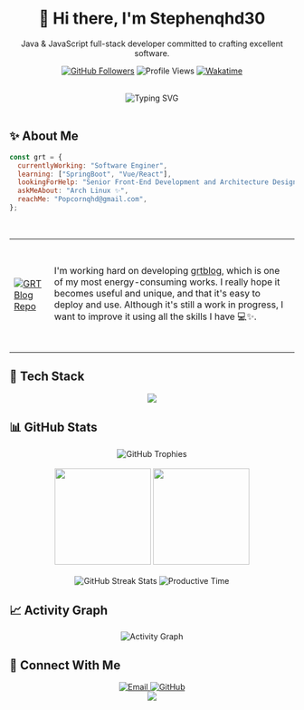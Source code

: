 <div align="center">
  
  # 👋 Hi there, I'm Stephenqhd30
  Java & JavaScript full-stack developer committed to crafting excellent software.
  
  <p>
    <a href="https://github.com/Stephenqhd30"><img src="https://img.shields.io/github/followers/Stephenqhd30?label=Followers&style=social" alt="GitHub Followers" /></a>
    <img src="https://komarev.com/ghpvc/?username=Stephenqhd30&color=blueviolet&style=flat-square" alt="Profile Views" />
    <a href="https://wakatime.com/@018e213e-b50d-4f78-bc57-c3899fcfa222"><img src="https://wakatime.com/badge/user/018e213e-b50d-4f78-bc57-c3899fcfa222.svg" alt="Wakatime" /></a>
  </p>
  
  <br/>
  
  <img src="https://readme-typing-svg.herokuapp.com?font=Fira+Code&pause=500&color=6A5ACD&center=true&vCenter=true&width=435&lines=Frontend+Developer;Kotlin+Enthusiast;Arch+Linux+User;Always+Learning+New+Things" alt="Typing SVG" />
  
  <br/>
</div>

<br/>

## ✨ About Me

```javascript
const grt = {
  currentlyWorking: "Software Enginer",
  learning: ["SpringBoot", "Vue/React"],
  lookingForHelp: "Senior Front-End Development and Architecture Design",
  askMeAbout: "Arch Linux ✨",
  reachMe: "Popcornqhd@gmail.com",
};
```

<br/>

<table>
  <tr>
    <td style="height:200px;">
      <a href="https://github.com/Stephenqhd30/Stephenqhd30">
        <img src="https://github-readme-stats.vercel.app/api/pin/?username=Stephenqhd30&repo=grtblog&theme=tokyonight" alt="GRT Blog Repo" />
      </a>
    </td>
    <td>
      I'm working hard on developing <a href="https://github.com/Stephenqhd30/grtblog">grtblog</a>, which is one of my most energy-consuming works.  
      I really hope it becomes useful and unique, and that it's easy to deploy and use.  
      Although it's still a work in progress, I want to improve it using all the skills I have 💻✨.
    </td>
  </tr>
</table>



## 🚀 Tech Stack

<div align="center">
  <img src="https://skillicons.dev/icons?i=arch,c,cpp,python,html,css,js,ts,java,kotlin,nuxtjs,nextjs,vue,react,electron,tauri,pinia,redux,vscode,idea,webstorm,pycharm,androidstudio,docker&theme=dark&perline=8&" />
</div>

## 📊 GitHub Stats

<div align="center">
  <img src="https://github-profile-trophy.vercel.app/?username=Stephenqhd30&theme=nord&column=7&margin-w=15&margin-h=15" alt="GitHub Trophies" />
</div>
<br/>
<div align="center">
  <img src="https://github-readme-stats.vercel.app/api?username=Stephenqhd30&count_private=true&show_icons=true&theme=tokyonight&hide_border=true&custom_title=GRT's%20GitHub%20Stats" height="170px" />
  <img src="https://github-readme-stats.vercel.app/api/top-langs/?username=Stephenqhd30&layout=compact&theme=tokyonight&hide_border=true&hide=html,css,jupyter,Jupyter%20Notebook" height="170px" />
</div>
<br/>
<div align="center">
  <img src="https://github-readme-streak-stats.herokuapp.com/?user=Stephenqhd30&theme=tokyonight&hide_border=true" alt="GitHub Streak Stats" />
  <img src="https://github-profile-summary-cards.vercel.app/api/cards/productive-time?username=Stephenqhd30&theme=tokyonight&utcOffset=8" alt="Productive Time" />
</div>

## 📈 Activity Graph

<div align="center">
  <img src="https://github-readme-activity-graph.vercel.app/graph?username=Stephenqhd30&theme=tokyo-night&hide_border=true" alt="Activity Graph" />
</div>

## 🔗 Connect With Me

<div align="center">
  <a href="mailto:Popcornqhd@gmail.com">
    <img src="https://img.shields.io/badge/Email-0078D4?style=for-the-badge&logo=microsoft-outlook&logoColor=white" alt="Email" />
  </a>
  <a href="https://github.com/Stephenqhd30">
    <img src="https://img.shields.io/badge/GitHub-100000?style=for-the-badge&logo=github&logoColor=white" alt="GitHub" />
  </a>
  <!-- Add more social links as needed -->
</div>

<div align="center">
  <img src="https://capsule-render.vercel.app/api?type=waving&color=gradient&height=100&section=footer" />
</div>
